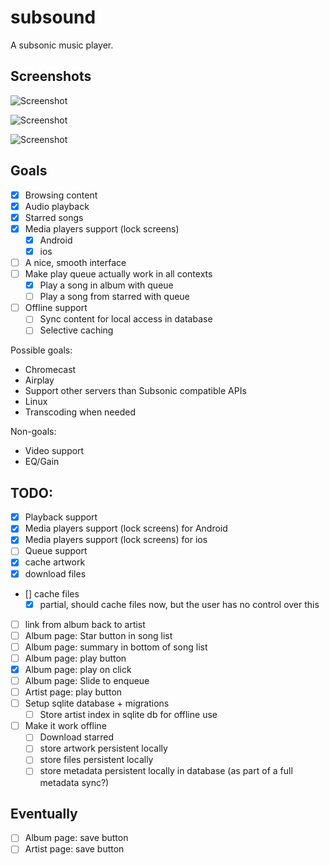 # subsound

A subsonic music player.

## Screenshots

![Screenshot](screenshots/screenshot_161625497.png)

![Screenshot](screenshots/albumview.png)

![Screenshot](screenshots/artistview.png)

## Goals

- [X] Browsing content
- [X] Audio playback
- [X] Starred songs
- [X] Media players support (lock screens)
  - [X] Android
  - [X] ios
- [ ] A nice, smooth interface
- [ ] Make play queue actually work in all contexts
  - [X] Play a song in album with queue
  - [ ] Play a song from starred with queue
- [ ] Offline support
  - [ ] Sync content for local access in database
  - [ ] Selective caching

Possible goals:
 - Chromecast
 - Airplay
 - Support other servers than Subsonic compatible APIs
 - Linux
 - Transcoding when needed
 
Non-goals:
 - Video support
 - EQ/Gain

## TODO:
 - [X] Playback support
 - [X] Media players support (lock screens) for Android
 - [X] Media players support (lock screens) for ios
 - [ ] Queue support
 - [X] cache artwork
 - [X] download files
 - [\] cache files
   - [X] partial, should cache files now, but the user has no control over this
 - [ ] link from album back to artist
 - [ ] Album page: Star button in song list
 - [ ] Album page: summary in bottom of song list
 - [ ] Album page: play button
 - [X] Album page: play on click
 - [ ] Album page: Slide to enqueue
 - [ ] Artist page: play button
 - [ ] Setup sqlite database + migrations
    - [ ] Store artist index in sqlite db for offline use
 - [ ] Make it work offline
    - [ ] Download starred
    - [ ] store artwork persistent locally
    - [ ] store files persistent locally
    - [ ] store metadata persistent locally in database (as part of a full metadata sync?)

## Eventually
 - [ ] Album page: save button
 - [ ] Artist page: save button
